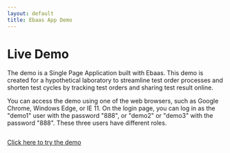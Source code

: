 ```yaml
---
layout: default
title: Ebaas App Demo
---
```


<div class="post">
  <h1 class="pageTitle">Live Demo</h1>
	<p>The demo is a Single Page Application built with Ebaas. This demo is created for a hypothetical laboratory to streamline test order processes and shorten test cycles by tracking test orders and sharing test result online.</p> 
	<p>
	You can access the demo using one of the web browsers, such as Google Chrome, Windows Edge, or IE 11. On the login page, you can log in as the "demo1" user with the password "888", or "demo2" or "demo3" with the password "888". These three users have different roles.
	</p>
	<p>	
  	  <img src="{{'/assets/img/demo-login.png' | prepend: site.baseurl }}" alt="">
	  </p>
	  <p>
	<a target="_blank" href="http://ec2-54-85-213-187.compute-1.amazonaws.com:8080/#/login" class="next button__outline">Click here to try the demo</a>
</div>
